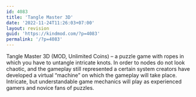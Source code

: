 ```yaml
---
id: 4083
title: 'Tangle Master 3D'
date: '2022-11-24T11:26:03+07:00'
layout: revision
guid: 'https://kindmod.com/?p=4083'
permalink: '/?p=4083'
---
```


Tangle Master 3D (MOD, Unlimited Coins) – a puzzle game with ropes in which you have to untangle intricate knots. In order to nodes do not look chaotic, and the gameplay still represented a certain system creators have developed a virtual “machine” on which the gameplay will take place. Intricate, but understandable game mechanics will play as experienced gamers and novice fans of puzzles.